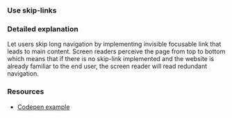 ### Use skip-links

### Detailed explanation
Let users skip long navigation by implementing invisible focusable link that leads to main content. Screen readers perceive the page from top to bottom which means that if there is no skip-link implemented and the website is already familiar to the end user, the screen reader will read redundant navigation.

### Resources
<!-- Whenever possible, include the links to more advanced guide-->
* [Codepen example](https://codepen.io/joe-watkins/pen/rjhiK)

<!-- category: (0)-->
<!-- available categories:
    0: accessibility rules that everyone should follow with no exception
    1: accessibility tips that make outstanding user experience
    2: facts about designing for accessibility, testing etc.
-->